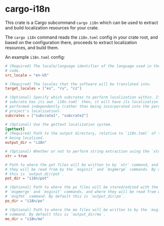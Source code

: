 # cargo-i18n

This crate is a Cargo subcommand `cargo i18n` which can be used to extract and build localization resources for your crate.

The `cargo i18n` command reads the `i18n.toml` config in your crate root, and based on the configuration there, proceeds to extract localization resources, and build them.

An example `i18n.toml` config:

```toml
# (Required) The locale/language identifier of the language used in the source
# code.
src_locale = "en-US"

# (Required) The locales that the software will be translated into.
target_locales = ["es", "ru", "cz"]

# (Optional) Specify which subcrates to perform localization within. If the
# subcrate has its own `i18n.toml` then, it will have its localization
# performed independently (rather than being incorporated into the parent
# project's localization).
subcrates = ["subcrate1", "subcrate2"]

# (Optional) Use the gettext localization system.
[gettext]
# (Required) Path to the output directory, relative to `i18n.toml` of the crate
# being localized.
output_dir = "i18n"

# (Optional) Whether or not to perform string extraction using the `xtr` tool.
xtr = true

# Path to where the pot files will be written to by `xtr` command, and were
# they will be read from by the `msginit` and `msgmerge` commands. By default
# this is `output_dir/pot`.
pot_dir = "i18n/pot"

# (Optional) Path to where the po files will be stored/edited with the
# `msgmerge` and `msginit` commands, and where they will be read from with the
# `msgfmt` command. By default this is `output_dir/po`.
po_dir = "i18n/po"

# (Optional) Path to where the mo files will be written to by the `msgfmt`
# command. By default this is `output_dir/mo`.
mo_dir = "i18n/mo"
```
